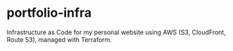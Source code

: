 # portfolio-infra
Infrastructure as Code for my personal website using AWS (S3, CloudFront, Route 53), managed with Terraform.
